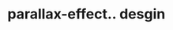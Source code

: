 # parallax-effect.. desgin                                                                                                                                                                                                                                                                                              
